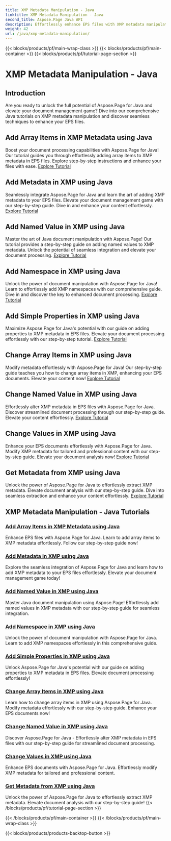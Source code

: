 ```yaml
---
title: XMP Metadata Manipulation - Java
linktitle: XMP Metadata Manipulation - Java
second_title: Aspose.Page Java API
description: Effortlessly enhance EPS files with XMP metadata manipulation—from adding items to extraction. Elevate your document management with our guides.
weight: 42
url: /java/xmp-metadata-manipulation/
---
```


{{< blocks/products/pf/main-wrap-class >}}
{{< blocks/products/pf/main-container >}}
{{< blocks/products/pf/tutorial-page-section >}}

# XMP Metadata Manipulation - Java


## Introduction

Are you ready to unlock the full potential of Aspose.Page for Java and elevate your document management game? Dive into our comprehensive Java tutorials on XMP metadata manipulation and discover seamless techniques to enhance your EPS files.

## Add Array Items in XMP Metadata using Java

Boost your document processing capabilities with Aspose.Page for Java! Our tutorial guides you through effortlessly adding array items to XMP metadata in EPS files. Explore step-by-step instructions and enhance your files with ease. [Explore Tutorial](./add-array-items/)

## Add Metadata in XMP using Java

Seamlessly integrate Aspose.Page for Java and learn the art of adding XMP metadata to your EPS files. Elevate your document management game with our step-by-step guide. Dive in and enhance your content effortlessly. [Explore Tutorial](./add-metadata/)

## Add Named Value in XMP using Java

Master the art of Java document manipulation with Aspose.Page! Our tutorial provides a step-by-step guide on adding named values to XMP metadata. Unlock the potential of seamless integration and elevate your document processing. [Explore Tutorial](./add-named-value/)

## Add Namespace in XMP using Java

Unlock the power of document manipulation with Aspose.Page for Java! Learn to effortlessly add XMP namespaces with our comprehensive guide. Dive in and discover the key to enhanced document processing. [Explore Tutorial](./add-namespace/)

## Add Simple Properties in XMP using Java

Maximize Aspose.Page for Java's potential with our guide on adding properties to XMP metadata in EPS files. Elevate your document processing effortlessly with our step-by-step tutorial. [Explore Tutorial](./add-simple-properties/)

## Change Array Items in XMP using Java

Modify metadata effortlessly with Aspose.Page for Java! Our step-by-step guide teaches you how to change array items in XMP, enhancing your EPS documents. Elevate your content now! [Explore Tutorial](./change-array-items/)

## Change Named Value in XMP using Java

Effortlessly alter XMP metadata in EPS files with Aspose.Page for Java. Discover streamlined document processing through our step-by-step guide. Elevate your content effortlessly. [Explore Tutorial](./change-named-value/)

## Change Values in XMP using Java

Enhance your EPS documents effortlessly with Aspose.Page for Java. Modify XMP metadata for tailored and professional content with our step-by-step guide. Elevate your document analysis now! [Explore Tutorial](./change-values/)

## Get Metadata from XMP using Java

Unlock the power of Aspose.Page for Java to effortlessly extract XMP metadata. Elevate document analysis with our step-by-step guide. Dive into seamless extraction and enhance your content effortlessly. [Explore Tutorial](./get-metadata/)
## XMP Metadata Manipulation - Java Tutorials
### [Add Array Items in XMP Metadata using Java](./add-array-items/)
Enhance EPS files with Aspose.Page for Java. Learn to add array items to XMP metadata effortlessly. Follow our step-by-step guide now!
### [Add Metadata in XMP using Java](./add-metadata/)
Explore the seamless integration of Aspose.Page for Java and learn how to add XMP metadata to your EPS files effortlessly. Elevate your document management game today!
### [Add Named Value in XMP using Java](./add-named-value/)
Master Java document manipulation using Aspose.Page! Effortlessly add named values in XMP metadata with our step-by-step guide for seamless integration.
### [Add Namespace in XMP using Java](./add-namespace/)
Unlock the power of document manipulation with Aspose.Page for Java. Learn to add XMP namespaces effortlessly in this comprehensive guide.
### [Add Simple Properties in XMP using Java](./add-simple-properties/)
Unlock Aspose.Page for Java's potential with our guide on adding properties to XMP metadata in EPS files. Elevate document processing effortlessly!
### [Change Array Items in XMP using Java](./change-array-items/)
Learn how to change array items in XMP using Aspose.Page for Java. Modify metadata effortlessly with our step-by-step guide. Enhance your EPS documents now!
### [Change Named Value in XMP using Java](./change-named-value/)
Discover Aspose.Page for Java - Effortlessly alter XMP metadata in EPS files with our step-by-step guide for streamlined document processing.
### [Change Values in XMP using Java](./change-values/)
Enhance EPS documents with Aspose.Page for Java. Effortlessly modify XMP metadata for tailored and professional content.
### [Get Metadata from XMP using Java](./get-metadata/)
Unlock the power of Aspose.Page for Java to effortlessly extract XMP metadata. Elevate document analysis with our step-by-step guide!
{{< /blocks/products/pf/tutorial-page-section >}}

{{< /blocks/products/pf/main-container >}}
{{< /blocks/products/pf/main-wrap-class >}}

{{< blocks/products/products-backtop-button >}}
